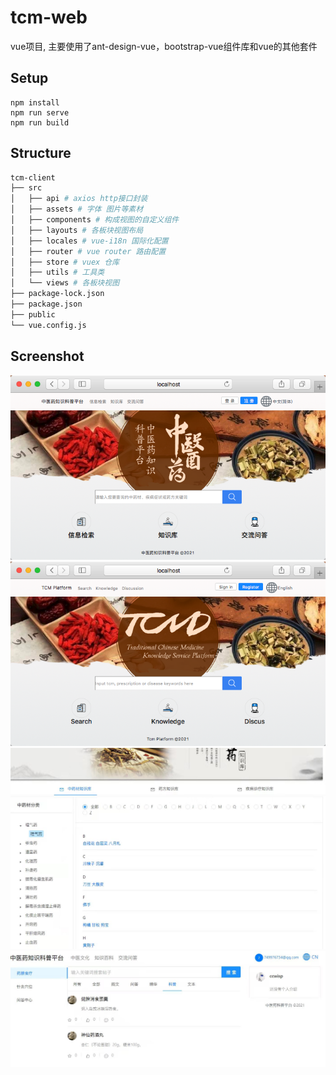 # tcm-web
vue项目, 主要使用了ant-design-vue，bootstrap-vue组件库和vue的其他套件

## Setup
```
npm install
npm run serve
npm run build
```

## Structure
``` bash
tcm-client
├── src
│   ├── api # axios http接口封装
│   ├── assets # 字体 图片等素材
│   ├── components # 构成视图的自定义组件
│   ├── layouts # 各板块视图布局
│   ├── locales # vue-i18n 国际化配置
│   ├── router # vue router 路由配置
│   ├── store # vuex 仓库
│   ├── utils # 工具类
│   └── views # 各板块视图
├── package-lock.json
├── package.json
├── public
└── vue.config.js
```
## Screenshot
![](ss1.jpg)
![](ss2.jpg)
![](ss3.jpg)
![](ss4.jpg)